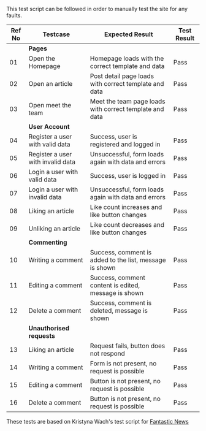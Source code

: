 This test script can be followed in order to manually test the site for any faults.

| Ref No | Testcase                          | Expected Result                                         | Test Result |
|--------|-----------------------------------|---------------------------------------------------------|-------------|
|        |**Pages**                          |                                                         |             |
| 01     | Open the Homepage                 | Homepage loads with the correct template and data       | Pass        |
| 02     | Open an article                   | Post detail page loads with correct template and data   | Pass        |
| 03     | Open meet the team                | Meet the team page loads with correct template and data | Pass        |
|        | **User Account**                  |                                                         |             |
| 04     | Register a user with valid data   | Success, user is registered and logged in               | Pass        |
| 05     | Register a user with invalid data | Unsuccessful, form loads again with data and errors     | Pass        |
| 06     | Login a user with valid data      | Success, user is logged in                              | Pass        |
| 07     | Login a user with invalid data    | Unsuccessful, form loads again with data and errors     | Pass        |
| 08     | Liking an article                 | Like count increases and like button changes            | Pass        |
| 09     | Unliking an article               | Like count decreases and like button changes            | Pass        |
|        | **Commenting**                    |                                                         |             |
| 10     | Writing a comment                 | Success, comment is added to the list, message is shown | Pass        |
| 11     | Editing a comment                 | Success, comment content is edited, message is shown    | Pass        |
| 12     | Delete a comment                  | Success, comment is deleted, message is shown           | Pass        |
|        | **Unauthorised requests**         |                                                         |             |
| 13     | Liking an article                 | Request fails, button does not respond                  | Pass        |
| 14     | Writing a comment                 | Form is not present, no request is possible             | Pass        |
| 15     | Editing a comment                 | Button is not present, no request is possible           | Pass        |
| 16     | Delete a comment                  | Button is not present, no request is possible           | Pass        |


These tests are based on Kristyna Wach's test script for [Fantastic News](https://github.com/Cushione/fantastic-news/tree/main)